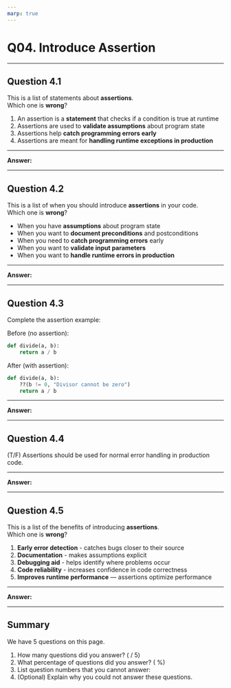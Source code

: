 ```yaml
---
marp: true
---
```


# Q04. Introduce Assertion

---

## Question 4.1

This is a list of statements about **assertions**.  
Which one is **wrong**?

1. An assertion is a **statement** that checks if a condition is true at runtime  
2. Assertions are used to **validate assumptions** about program state  
3. Assertions help **catch programming errors early**  
4. Assertions are meant for **handling runtime exceptions in production**

---

**Answer:**


---

## Question 4.2

This is a list of when you should introduce **assertions** in your code.  
Which one is **wrong**?

- When you have **assumptions** about program state
- When you want to **document preconditions** and postconditions
- When you need to **catch programming errors** early
- When you want to **validate input parameters**
- When you want to **handle runtime errors in production**

---

**Answer:**


---

## Question 4.3

Complete the assertion example:

Before (no assertion):

```python
def divide(a, b):
    return a / b
```

After (with assertion):

```python
def divide(a, b):
    ??(b != 0, "Divisor cannot be zero")
    return a / b
```

---

**Answer:**


---

## Question 4.4

(T/F) Assertions should be used for normal error handling in production code.

---

**Answer:**


---

## Question 4.5

This is a list of the benefits of introducing **assertions**.  
Which one is **wrong**?

1. **Early error detection** - catches bugs closer to their source
2. **Documentation** - makes assumptions explicit
3. **Debugging aid** - helps identify where problems occur
4. **Code reliability** - increases confidence in code correctness
5. **Improves runtime performance** — assertions optimize performance

---

**Answer:**


---

## Summary

We have 5 questions on this page.

1. How many questions did you answer? ( / 5)
2. What percentage of questions did you answer? (  %)
3. List question numbers that you cannot answer:
4. (Optional) Explain why you could not answer these questions.
